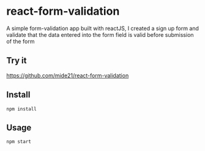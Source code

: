 # react-form-validation

A simple form-validation app built with reactJS, I created a sign up form and validate that the data entered into the form field is valid before submission of the form

## Try it

https://github.com/mide21/react-form-validation

## Install

 `npm install`


## Usage


 `npm start`
